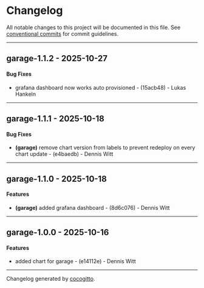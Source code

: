 # Changelog
All notable changes to this project will be documented in this file. See [conventional commits](https://www.conventionalcommits.org/) for commit guidelines.

- - -
## garage-1.1.2 - 2025-10-27
#### Bug Fixes
- grafana dashboard now works auto provisioned - (15acb48) - Lukas Hankeln

- - -

## garage-1.1.1 - 2025-10-18
#### Bug Fixes
- **(garage)** remove chart version from labels to prevent redeploy on every chart update - (e4baedb) - Dennis Witt

- - -

## garage-1.1.0 - 2025-10-18
#### Features
- **(garage)** added grafana dashboard - (8d6c076) - Dennis Witt

- - -

## garage-1.0.0 - 2025-10-16
#### Features
- added chart for garage - (e14112e) - Dennis Witt

- - -

Changelog generated by [cocogitto](https://github.com/cocogitto/cocogitto).